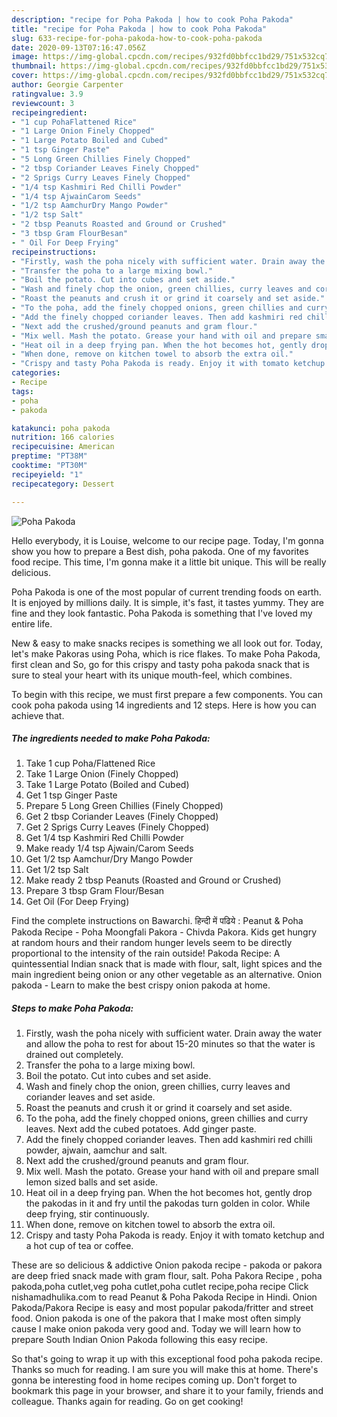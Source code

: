```yaml
---
description: "recipe for Poha Pakoda | how to cook Poha Pakoda"
title: "recipe for Poha Pakoda | how to cook Poha Pakoda"
slug: 633-recipe-for-poha-pakoda-how-to-cook-poha-pakoda
date: 2020-09-13T07:16:47.056Z
image: https://img-global.cpcdn.com/recipes/932fd0bbfcc1bd29/751x532cq70/poha-pakoda-recipe-main-photo.jpg
thumbnail: https://img-global.cpcdn.com/recipes/932fd0bbfcc1bd29/751x532cq70/poha-pakoda-recipe-main-photo.jpg
cover: https://img-global.cpcdn.com/recipes/932fd0bbfcc1bd29/751x532cq70/poha-pakoda-recipe-main-photo.jpg
author: Georgie Carpenter
ratingvalue: 3.9
reviewcount: 3
recipeingredient:
- "1 cup PohaFlattened Rice"
- "1 Large Onion Finely Chopped"
- "1 Large Potato Boiled and Cubed"
- "1 tsp Ginger Paste"
- "5 Long Green Chillies Finely Chopped"
- "2 tbsp Coriander Leaves Finely Chopped"
- "2 Sprigs Curry Leaves Finely Chopped"
- "1/4 tsp Kashmiri Red Chilli Powder"
- "1/4 tsp AjwainCarom Seeds"
- "1/2 tsp AamchurDry Mango Powder"
- "1/2 tsp Salt"
- "2 tbsp Peanuts Roasted and Ground or Crushed"
- "3 tbsp Gram FlourBesan"
- " Oil For Deep Frying"
recipeinstructions:
- "Firstly, wash the poha nicely with sufficient water. Drain away the water and allow the poha to rest for about 15-20 minutes so that the water is drained out completely."
- "Transfer the poha to a large mixing bowl."
- "Boil the potato. Cut into cubes and set aside."
- "Wash and finely chop the onion, green chillies, curry leaves and coriander leaves and set aside."
- "Roast the peanuts and crush it or grind it coarsely and set aside."
- "To the poha, add the finely chopped onions, green chillies and curry leaves. Next add the cubed potatoes. Add ginger paste."
- "Add the finely chopped coriander leaves. Then add kashmiri red chilli powder, ajwain, aamchur and salt."
- "Next add the crushed/ground peanuts and gram flour."
- "Mix well. Mash the potato. Grease your hand with oil and prepare small lemon sized balls and set aside."
- "Heat oil in a deep frying pan. When the hot becomes hot, gently drop the pakodas in it and fry until the pakodas turn golden in color. While deep frying, stir continuously."
- "When done, remove on kitchen towel to absorb the extra oil."
- "Crispy and tasty Poha Pakoda is ready. Enjoy it with tomato ketchup and a hot cup of tea or coffee."
categories:
- Recipe
tags:
- poha
- pakoda

katakunci: poha pakoda 
nutrition: 166 calories
recipecuisine: American
preptime: "PT38M"
cooktime: "PT30M"
recipeyield: "1"
recipecategory: Dessert

---
```



![Poha Pakoda](https://img-global.cpcdn.com/recipes/932fd0bbfcc1bd29/751x532cq70/poha-pakoda-recipe-main-photo.jpg)

Hello everybody, it is Louise, welcome to our recipe page. Today, I'm gonna show you how to prepare a Best dish, poha pakoda. One of my favorites food recipe. This time, I'm gonna make it a little bit unique. This will be really delicious.

Poha Pakoda is one of the most popular of current trending foods on earth. It is enjoyed by millions daily. It is simple, it's fast, it tastes yummy. They are fine and they look fantastic. Poha Pakoda is something that I've loved my entire life.

New &amp; easy to make snacks recipes is something we all look out for. Today, let&#39;s make Pakoras using Poha, which is rice flakes. To make Poha Pakoda, first clean and So, go for this crispy and tasty poha pakoda snack that is sure to steal your heart with its unique mouth-feel, which combines.


To begin with this recipe, we must first prepare a few components. You can cook poha pakoda using 14 ingredients and 12 steps. Here is how you can achieve that.

<!--inarticleads1-->

##### The ingredients needed to make Poha Pakoda:

1. Take 1 cup Poha/Flattened Rice
1. Take 1 Large Onion (Finely Chopped)
1. Take 1 Large Potato (Boiled and Cubed)
1. Get 1 tsp Ginger Paste
1. Prepare 5 Long Green Chillies (Finely Chopped)
1. Get 2 tbsp Coriander Leaves (Finely Chopped)
1. Get 2 Sprigs Curry Leaves (Finely Chopped)
1. Get 1/4 tsp Kashmiri Red Chilli Powder
1. Make ready 1/4 tsp Ajwain/Carom Seeds
1. Get 1/2 tsp Aamchur/Dry Mango Powder
1. Get 1/2 tsp Salt
1. Make ready 2 tbsp Peanuts (Roasted and Ground or Crushed)
1. Prepare 3 tbsp Gram Flour/Besan
1. Get  Oil (For Deep Frying)


Find the complete instructions on Bawarchi. हिन्दी में पढिये : Peanut &amp; Poha Pakoda Recipe - Poha Moongfali Pakora - Chivda Pakora. Kids get hungry at random hours and their random hunger levels seem to be directly proportional to the intensity of the rain outside! Pakoda Recipe: A quintessential Indian snack that is made with flour, salt, light spices and the main ingredient being onion or any other vegetable as an alternative. Onion pakoda - Learn to make the best crispy onion pakoda at home. 

<!--inarticleads2-->

##### Steps to make Poha Pakoda:

1. Firstly, wash the poha nicely with sufficient water. Drain away the water and allow the poha to rest for about 15-20 minutes so that the water is drained out completely.
1. Transfer the poha to a large mixing bowl.
1. Boil the potato. Cut into cubes and set aside.
1. Wash and finely chop the onion, green chillies, curry leaves and coriander leaves and set aside.
1. Roast the peanuts and crush it or grind it coarsely and set aside.
1. To the poha, add the finely chopped onions, green chillies and curry leaves. Next add the cubed potatoes. Add ginger paste.
1. Add the finely chopped coriander leaves. Then add kashmiri red chilli powder, ajwain, aamchur and salt.
1. Next add the crushed/ground peanuts and gram flour.
1. Mix well. Mash the potato. Grease your hand with oil and prepare small lemon sized balls and set aside.
1. Heat oil in a deep frying pan. When the hot becomes hot, gently drop the pakodas in it and fry until the pakodas turn golden in color. While deep frying, stir continuously.
1. When done, remove on kitchen towel to absorb the extra oil.
1. Crispy and tasty Poha Pakoda is ready. Enjoy it with tomato ketchup and a hot cup of tea or coffee.


These are so delicious &amp; addictive Onion pakoda recipe - pakoda or pakora are deep fried snack made with gram flour, salt. Poha Pakora Recipe , poha pakoda,poha cutlet,veg poha cutlet,poha cutlet recipe,poha recipe Click nishamadhulika.com to read Peanut &amp; Poha Pakoda Recipe in Hindi. Onion Pakoda/Pakora Recipe is easy and most popular pakoda/fritter and street food. Onion pakoda is one of the pakora that I make most often simply cause I make onion pakoda very good and. Today we will learn how to prepare South Indian Onion Pakoda following this easy recipe. 

So that's going to wrap it up with this exceptional food poha pakoda recipe. Thanks so much for reading. I am sure you will make this at home. There's gonna be interesting food in home recipes coming up. Don't forget to bookmark this page in your browser, and share it to your family, friends and colleague. Thanks again for reading. Go on get cooking!

